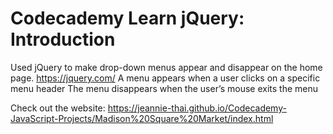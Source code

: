 # Codecademy Learn jQuery: Introduction
Used jQuery to make drop-down menus appear and disappear on the home page.
https://jquery.com/
A menu appears when a user clicks on a specific menu header
The menu disappears when the user’s mouse exits the menu

Check out the website:
https://jeannie-thai.github.io/Codecademy-JavaScript-Projects/Madison%20Square%20Market/index.html
